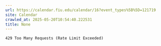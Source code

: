 ```yaml
---
url: https://calendar.fiu.edu/calendar/16?event_types%5B%5D=121719
site: Calendar
crawled_at: 2025-05-20T10:54:40.222531
title: None
---
```


```
429 Too Many Requests (Rate Limit Exceeded)

```

